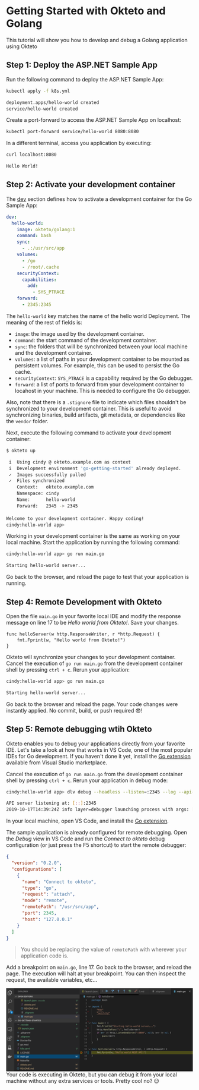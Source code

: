 # Getting Started with Okteto and Golang

This tutorial will show you how to develop and debug a Golang application using Okteto

## Step 1: Deploy the ASP.NET Sample App

Run the following command to deploy the ASP.NET Sample App:

```bash
kubectl apply -f k8s.yml
```

```bash
deployment.apps/hello-world created
service/hello-world created
```

Create a port-forward to access the ASP.NET Sample App on localhost:

```bash
kubectl port-forward service/hello-world 8080:8080
```

In a different terminal, access you application by executing:

```bash
curl localhost:8080
```

```bash
Hello World!
```

## Step 2: Activate your development container

The [dev](reference/okteto-manifest.mdx#dev-object-optional) section defines how to activate a development container for the Go Sample App:

```yaml title="okteto.yml"
dev:
  hello-world:
    image: okteto/golang:1
    command: bash
    sync:
      - .:/usr/src/app
    volumes:
      - /go
      - /root/.cache
    securityContext:
      capabilities:
        add:
          - SYS_PTRACE
    forward:
      - 2345:2345
```

The `hello-world` key matches the name of the hello world Deployment. The meaning of the rest of fields is:

- `image`: the image used by the development container.
- `command`: the start command of the development container.
- `sync`: the folders that will be synchronized between your local machine and the development container.
- `volumes`: a list of paths in your development container to be mounted as persistent volumes. For example, this can be used to persist the Go cache.
- `securityContext`: `SYS_PTRACE` is a capability required by the Go debugger.
- `forward`: a list of ports to forward from your development container to locahost in your machine. This is needed to configure the Go debugger.

Also, note that there is a `.stignore` file to indicate which files shouldn't be synchronized to your development container.
This is useful to avoid synchronizing binaries, build artifacts, git metadata, or dependencies like the `vendor` folder.

Next, execute the following command to activate your development container:

```bash
$ okteto up
```

```bash
 i  Using cindy @ okteto.example.com as context
 i  Development environment 'go-getting-started' already deployed.
 ✓  Images successfully pulled
 ✓  Files synchronized
    Context:   okteto.example.com
    Namespace: cindy
    Name:      hello-world
    Forward:   2345 -> 2345

Welcome to your development container. Happy coding!
cindy:hello-world app>
```

Working in your development container is the same as working on your local machine.
Start the application by running the following command:

```bash
cindy:hello-world app> go run main.go
```

```bash
Starting hello-world server...
```

Go back to the browser, and reload the page to test that your application is running.

## Step 4: Remote Development with Okteto

Open the file `main.go` in your favorite local IDE and modify the response message on line 17 to be _Hello world from Okteto!_. Save your changes.

```golang
func helloServer(w http.ResponseWriter, r *http.Request) {
	fmt.Fprint(w, "Hello world from Okteto!")
}
```

Okteto will synchronize your changes to your development container.
Cancel the execution of `go run main.go` from the development container shell by pressing `ctrl + c`.
Rerun your application:

```bash
cindy:hello-world app> go run main.go
```

```bash
Starting hello-world server...
```

Go back to the browser and reload the page. Your code changes were instantly applied. No commit, build, or push required 😎!

## Step 5: Remote debugging wtih Okteto

Okteto enables you to debug your applications directly from your favorite IDE.
Let's take a look at how that works in VS Code, one of the most popular IDEs for Go development.
If you haven't done it yet, install the [Go extension](https://marketplace.visualstudio.com/items?itemName=ms-vscode.Go) available from Visual Studio marketplace.

Cancel the execution of `go run main.go` from the development container shell by pressing `ctrl + c`.
Rerun your application in debug mode:

```bash
cindy:hello-world app> dlv debug --headless --listen=:2345 --log --api-version=2
```

```bash
API server listening at: [::]:2345
2019-10-17T14:39:24Z info layer=debugger launching process with args: [/usr/src/app/__debug_bin]
```

In your local machine, open VS Code, and install the [Go extension](https://marketplace.visualstudio.com/items?itemName=ms-vscode.Go).

The sample application is already configured for remote debugging.
Open the _Debug_ view in VS Code and run the _Connect to okteto_ debug configuration (or just press the F5 shortcut) to start the remote debugger:

```json
{
  "version": "0.2.0",
  "configurations": [
    {
      "name": "Connect to okteto",
      "type": "go",
      "request": "attach",
      "mode": "remote",
      "remotePath": "/usr/src/app",
      "port": 2345,
      "host": "127.0.0.1"
    }
  ]
}
```

> You should be replacing the value of `remotePath` with wherever your application code is.

Add a breakpoint on `main.go`, line 17. Go back to the browser, and reload the page.
The execution will halt at your breakpoint. You can then inspect the request, the available variables, etc...

<img align="left" src="images/golang-debug.png">

Your code is executing in Okteto, but you can debug it from your local machine without any extra services or tools. Pretty cool no? 😉
